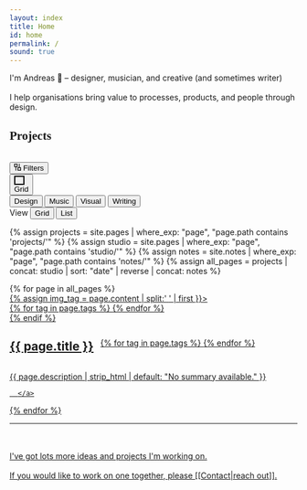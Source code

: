 ```yaml
---
layout: index
title: Home
id: home
permalink: /
sound: true
---
```


<!-- <div id="sound-gate" class="overlay">
  <div class="overlay-content">
    <p style="margin-top:0">Would you like to enable sound?</p>
    <div style="display: flex; flex-direction: row;gap: 16px; padding-top: 16p;">
      <button  id="sound-yes">Yes</button>
      <p>/</p>
      <button href="#" id="sound-no">No</button>
    </div>
  </div>
</div> -->
<!-- Header -->
<section class="header">
  <div class="intro-text">
    <p>I'm Andreas 👋 –
      <span class="design" data-filter="design">designer</span>,
      <span class="music" data-filter="music">musician</span>, and
      <span class="visual" data-filter="visual">creative</span> (and sometimes <span class="writing" data-filter="writing">writer</span>)<br><br>
      <span id="variable"> I help organisations bring value to processes, products, and people through design.</span>
    </p>
  </div>
  <!-- <div class="experiences">
    <div class="experience-section">
      <div class="section-label">NOW</div>
      <div class="experience-item">
        <div class="company">
          <a class ="external"
            href="https://www.service.nsw.gov.au/about-us/digital-capabilities"
            >Service NSW</a
          >
        </div>
        <div class="role">Product Design</div>
      </div>
    </div>
    <div class="experience-section">
      <div class="section-label">PREVIOUSLY</div>
      <div class="experience-item">
        <div class="company">
          <a class ="external" href="https://www.icare.nsw.gov.au/about-us">icare</a>
        </div>
        <div class="role">Intelligent Automation</div>
      </div>
      <div class="experience-item">
        <div class="company">
          <a class ="external"
            href="https://www.sydney.edu.au/courses/courses/uc/bachelor-of-design-interaction-design.html"
            >University of Sydney</a
          >
        </div>
        <div class="role">Design Tutor</div>
      </div>
    </div>
  </div> -->
</section>

<h2 style="font-family: 'Geist Mono'; padding-bottom: 1rem">Projects</h2>

<!-- Toolbar -->
<div>
  <div class="toolbar mobile-controls">
    <div class="" style="display:flex; gap: 6px">
      <button type="button" class="tag inactive filter" id="filter-toggle">
        <svg
          xmlns="http://www.w3.org/2000/svg"
          width="12"
          height="12"
          viewBox="0 0 12 12"
          fill=""><path
          fill-rule="evenodd"
          clip-rule="evenodd"
          d="M6 5.71429L3.59961 5.71387V12H2.40039V5.71387L0 5.71429V0H6V5.71429ZM1.2002 4.57129H4.7998V1.14258H1.2002V4.57129Z" fill="#"/><path
          fill-rule="evenodd"
          clip-rule="evenodd"
          d="M12 6.28571L9.59961 6.28613V0H8.40039V6.28613L6 6.28571V12H12V6.28571ZM7.2002 7.42871H10.7998V10.8574H7.2002V7.42871Z" fill="#"/></svg>
        Filters
      </button>
      <button type="button" class="tag inactive" data-filter="design" title="Design" style="display:none" >
          <span class="tag-square"></span>
        </button>
        <!-- <button type="button" class="tag" data-filter="research">Research</button> -->
        <button type="button" class="tag inactive" data-filter="music" title="Music" style="display:none;" >
          <span class="tag-square"></span>
        </button>
        <button type="button" class="tag inactive" data-filter="visual" title="Visual" style="display:none;" ><span class="tag-square"></span></button>
        <button type="button" class="tag inactive" data-filter="writing" title="Writing" style="display:none;" >
          <span class="tag-square"></span>
        </button>
    </div>
    <button type="button" class="tag inactive view">
      <div class="" style="display: flex; width: 14px; height: 12px; flex-direction: column; align-items: flex-start; gap: 10px; border-style: solid; border-width: 2px; border-color: #100F0F);"></div>
      Grid
    </button>
  </div>
  <div class ="toolbar">
    <div class="tags">
      <button type="button" class="tag inactive" data-filter="design">
        <span class="tag-square"></span>Design
      </button>
      <!-- <button type="button" class="tag" data-filter="research">Research</button> -->
      <button type="button" class="tag inactive" data-filter="music">
        <span class="tag-square"></span>Music
      </button>
      <button type="button" class="tag inactive" data-filter="visual"><span class="tag-square"></span>Visual</button>
      <button type="button" class="tag inactive" data-filter="writing">
        <span class="tag-square"></span>Writing
      </button>
    </div>
    <div class="view-controls">
      <span class="view-label">View</span>
      <button type="button" class="tag view-control active" id="grid-button">
        <div class="grid-icon"></div>
        Grid
      </button>
      <button type="button" class="tag view-control" id="list-button">
        <div class="list-icon" style="">
          <div class="list-bar" style=""></div>
          <div class="list-bar" style=""></div>
        </div>
        List
      </button>
    </div>
  </div>
</div>

{% assign projects = site.pages | where_exp: "page", "page.path contains 'projects/'" %}
{% assign studio = site.pages | where_exp: "page", "page.path contains 'studio/'" %}
{% assign notes = site.notes | where_exp: "page", "page.path contains 'notes/'" %}
{% assign all_pages = projects | concat: studio | sort: "date" | reverse | concat: notes %}

<!-- Project Grid -->
<div class="project-grid">
  {% for page in all_pages %}
  <div class="project" data-tags="{{ page.tags | join: ', ' }}">
      <a href="{{ site.baseurl }}{{ page.url }}" class="internal-link no-underline">
        {% assign img_tag = page.content | split:'<img ' | slice: 1 | first %} 
        {% if img_tag %}
        <div class="project-image">
          <img style="margin-block-end: 0em" {{ img_tag | split:'>' | first }}>
          <div class="project-tags" aria-label="Tags: {{ page.tags | join: ', ' }}">
            {% for tag in page.tags %}
              <span class="tag-dot {{ tag | downcase }}" aria-hidden="true"></span>
            {% endfor %}
          </div>
        </div>
        {% endif %}
        <div style="display: flex; align-items: center; gap: 12px; align-self: stretch;">
          <h2 class="project-title">{{ page.title }}</h2>
          <div class="project-tags-list" aria-label="Tags: {{ page.tags | join: ', ' }}">
            {% for tag in page.tags %}
              <span class="tag-dot {{ tag | downcase }}" aria-hidden="true"></span>
            {% endfor %}
          </div>
        </div>
        <p class="project-description">
          {{ page.description | strip_html | default: "No summary available." }}</p>
        
      </a>
  </div>
  {% endfor %}
</div>
<hr>
<br>
<br>
I've got lots more ideas and projects I'm working on. <br><br>
If you would like to work on one together, please [[Contact|reach out]].
